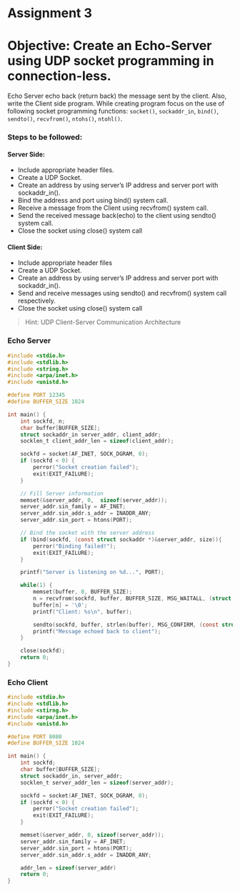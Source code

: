 # Assignment 3

# Objective: Create an Echo-Server using UDP socket programming in connection-less.
Echo Server echo back (return back) the message sent by the client. Also, write the Client side program. While creating
program focus on the use of following socket programming functions:
`socket()`, `sockaddr_in`, `bind()`, `sendto()`, `recvfrom()`, `ntohs()`, `ntohl()`.

### Steps to be followed:
#### Server Side:
- Include appropriate header files.
- Create a UDP Socket.
- Create an address by using server’s IP address and server port with sockaddr_in().
- Bind the address and port using bind() system call.
- Receive a message from the Client using recvfrom() system call.
- Send the received message back(echo) to the client using sendto() system call.
- Close the socket using close() system call
#### Client Side:
- Include appropriate header files
- Create a UDP Socket.
- Create an address by using server’s IP address and server port with sockaddr_in().
- Send and receive messages using sendto() and recvfrom() system call respectively.
- Close the socket using close() system call

> Hint: UDP Client-Server Communication Architecture

### Echo Server
  ```c
  #include <stdio.h>
  #include <stdlib.h>
  #include <string.h>
  #include <arpa/inet.h>
  #include <unistd.h>

  #define PORT 12345
  #define BUFFER_SIZE 1024

  int main() {
      int sockfd, n;
      char buffer[BUFFER_SIZE];
      struct sockaddr_in server_addr, client_addr;
      socklen_t client_addr_len = sizeof(client_addr);

      sockfd = socket(AF_INET, SOCK_DGRAM, 0);
      if (sockfd < 0) {
          perror("Socket creation failed");
          exit(EXIT_FAILURE);
      }

      // Fill Server information
      memset(&server_addr, 0,  sizeof(server_addr));
      server_addr.sin_family = AF_INET;
      server_addr.sin_addr.s_addr = INADDR_ANY;
      server_addr.sin_port = htons(PORT);

      // Bind the socket with the server address
      if (bind(sockfd, (const struct sockaddr *)&server_addr, size)){
          perror("Binding failed!");
          exit(EXIT_FAILURE);
      }

      printf("Server is listening on %d...", PORT);

      while(1) {
          memset(buffer, 0, BUFFER_SIZE);
          n = recvfrom(sockfd, buffer, BUFFER_SIZE, MSG_WAITALL, (struct sockaddr *)&client_addr, &addr_len);
          buffer[n] = '\0';
          printf("Client: %s\n", buffer);

          sendto(sockfd, buffer, strlen(buffer), MSG_CONFIRM, (const struct sockaddr *)&client_addr, addr_len);
          printf("Message echoed back to client");
      }

      close(sockfd);
      return 0;
  }
  ```

### Echo Client
  ```c
  #include <stdio.h>
  #include <stdlib.h>
  #include <stirng.h>
  #include <arpa/inet.h>
  #include <unistd.h>

  #define PORT 8080
  #define BUFFER_SIZE 1024

  int main() {
      int sockfd;
      char buffer[BUFFER_SIZE];
      struct sockaddr_in, server_addr;
      socklen_t server_addr_len = sizeof(server_addr);

      sockfd = socket(AF_INET, SOCK_DGRAM, 0);
      if (sockfd < 0) {
          perror("Socket creation failed");
          exit(EXIT_FAILURE);
      }

      memset(&server_addr, 0, sizeof(server_addr));
      server_addr.sin_family = AF_INET;
      server_addr.sin_port = htons(PORT);
      server_addr.sin_addr.s_addr = INADDR_ANY;

      addr_len = sizeof(server_addr)
      return 0;
  }
  ```
